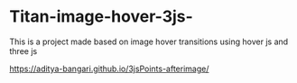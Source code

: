 # Titan-image-hover-3js-
This is a project made based on image hover transitions using hover js and three js

https://aditya-bangari.github.io/3jsPoints-afterimage/
